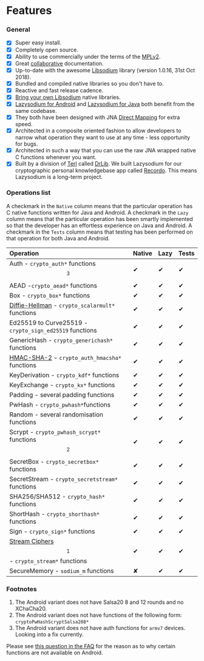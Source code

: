 # Features

### General

* [x] Super easy install.
* [x] Completely open source.
* [x] Ability to use commercially under the terms of the [MPLv2](https://www.mozilla.org/en-US/MPL/2.0/FAQ/).
* [x] Great [collaborative](https://github.com/terl/lazysodium-docs) documentation.
* [x] Up-to-date with the awesome [Libsodium](https://github.com/jedisct1/libsodium) library \(version 1.0.16, 31st Oct 2018\).
* [x] Bundled and compiled native libraries so you don't have to.
* [x] Reactive and fast release cadence.
* [x] [Bring your own Libsodium](self-provisioning-libsodium.md) native libraries.
* [x] [Lazysodium for Android](https://github.com/terl/lazysodium-android) and [Lazysodium for Java](https://github.com/terl/lazysodium-java) both benefit from the same codebase.
* [x] They both have been designed with JNA [Direct Mapping](https://github.com/java-native-access/jna/blob/master/www/DirectMapping.md) for extra speed.
* [x] Architected in a composite oriented fashion to allow developers to narrow what operation they want to use at any time - less opportunity for bugs.
* [x] Architected in such a way that you can use the raw JNA wrapped native C functions whenever you want.
* [x] Built by a division of [Terl](https://terl.co) called [DrLib](https://drlib.co). We built Lazysodium for our cryptographic personal knowledgebase app called [Recordo](https://recordo.co). This means Lazysodium is a long-term project.

### Operations list

A checkmark in the `Native` column means that the particular operation has C native functions written for Java and Android. A checkmark in the `Lazy` column means that the particular operation has been smartly implemented so that the developer has an effortless experience on Java and Android. A checkmark in the `Tests` column means that testing has been performed on that operation for both Java and Android.

| **Operation** | **Native** | **Lazy** | **Tests** |
| :--- | :--- | :--- | :--- |
| Auth - `crypto_auth*`  functions $$^3$$ | ✔ | ✔ | ✔ |
| AEAD -`crypto_aead*` functions | ✔ | ✔ | ✔ |
| Box - `crypto_box*` functions | ✔ | ✔ | ✔ |
| [Diffie-Hellman](https://download.libsodium.org/doc/advanced/scalar_multiplication.html) - `crypto_scalarmult*` functions | ✔ | ✔ | ✔ |
| Ed25519 to Curve25519 - `crypto_sign_ed25519` functions | ✔ | ✔ | ✔ |
| GenericHash - `crypto_generichash*` functions | ✔ | ✔ | ✔ |
| [HMAC-SHA-2](https://download.libsodium.org/doc/advanced/hmac-sha2.html) - `crypto_auth_hmacsha*` functions | ✔ | ✔ | ✔ |
| KeyDerivation - `crypto_kdf*` functions | ✔ | ✔ | ✔ |
| KeyExchange - `crypto_kx*` functions | ✔ | ✔ | ✔ |
| Padding - several padding functions | ✔ | ✔ | ✔ |
| PwHash - `crypto_pwhash*`functions | ✔ | ✔ | ✔ |
| Random - several randomisation functions | ✔ | ✔ | ✔ |
| Scrypt - `crypto_pwhash_scrypt*` functions $$^2$$  | ✔ | ✔ | ✔ |
| SecretBox - `crypto_secretbox*` functions | ✔ | ✔ | ✔ |
| SecretStream - `crypto_secretstream*` functions | ✔ | ✔ | ✔ |
| SHA256/SHA512 - `crypto_hash*` functions | ✔ | ✔ | ✔ |
| ShortHash - `crypto_shorthash*` functions | ✔ | ✔ | ✔ |
| Sign - `crypto_sign*` functions | ✔ | ✔ | ✔ |
| [Stream Ciphers](https://download.libsodium.org/doc/advanced/stream_ciphers.html) $$^1$$ - `crypto_stream*` functions | ✔ | ✔ | ✔ |
| SecureMemory - `sodium_m` functions | ✘ | ✔ | ✔ |

### Footnotes

1. The Android variant does not have Salsa20 8 and 12 rounds and no XChaCha20.  
2. The Android variant does not have functions of the following form: `cryptoPwHashScryptSalsa208*`  
3. The Android variant does not have auth functions for `armv7` devices. Looking into a fix currently.

Please see [this question in the FAQ](faq.md#why-are-some-functions-unavailable-on-android) for the reason as to why certain functions are not available on Android.

